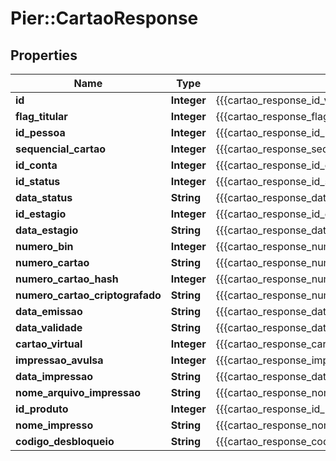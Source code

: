 # Pier::CartaoResponse

## Properties
Name | Type | Description | Notes
------------ | ------------- | ------------- | -------------
**id** | **Integer** | {{{cartao_response_id_value}}} | [optional] 
**flag_titular** | **Integer** | {{{cartao_response_flag_titular_value}}} | [optional] 
**id_pessoa** | **Integer** | {{{cartao_response_id_pessoa_value}}} | [optional] 
**sequencial_cartao** | **Integer** | {{{cartao_response_sequencial_cartao_value}}} | [optional] 
**id_conta** | **Integer** | {{{cartao_response_id_conta_value}}} | [optional] 
**id_status** | **Integer** | {{{cartao_response_id_status_value}}} | [optional] 
**data_status** | **String** | {{{cartao_response_data_status_value}}} | [optional] 
**id_estagio** | **Integer** | {{{cartao_response_id_estagio_value}}} | [optional] 
**data_estagio** | **String** | {{{cartao_response_data_estagio_value}}} | [optional] 
**numero_bin** | **Integer** | {{{cartao_response_numero_bin_value}}} | [optional] 
**numero_cartao** | **String** | {{{cartao_response_numero_cartao_value}}} | [optional] 
**numero_cartao_hash** | **Integer** | {{{cartao_response_numero_cartao_hash_value}}} | [optional] 
**numero_cartao_criptografado** | **String** | {{{cartao_response_numero_cartao_criptografado_value}}} | [optional] 
**data_emissao** | **String** | {{{cartao_response_data_emissao_value}}} | [optional] 
**data_validade** | **String** | {{{cartao_response_data_validade_value}}} | [optional] 
**cartao_virtual** | **Integer** | {{{cartao_response_cartao_virtual_value}}} | [optional] 
**impressao_avulsa** | **Integer** | {{{cartao_response_impressao_avulsa_value}}} | [optional] 
**data_impressao** | **String** | {{{cartao_response_data_impressao_value}}} | [optional] 
**nome_arquivo_impressao** | **String** | {{{cartao_response_nome_arquivo_impressao_value}}} | [optional] 
**id_produto** | **Integer** | {{{cartao_response_id_produto_value}}} | [optional] 
**nome_impresso** | **String** | {{{cartao_response_nome_impresso_value}}} | [optional] 
**codigo_desbloqueio** | **String** | {{{cartao_response_codigo_desbloqueio_value}}} | [optional] 




